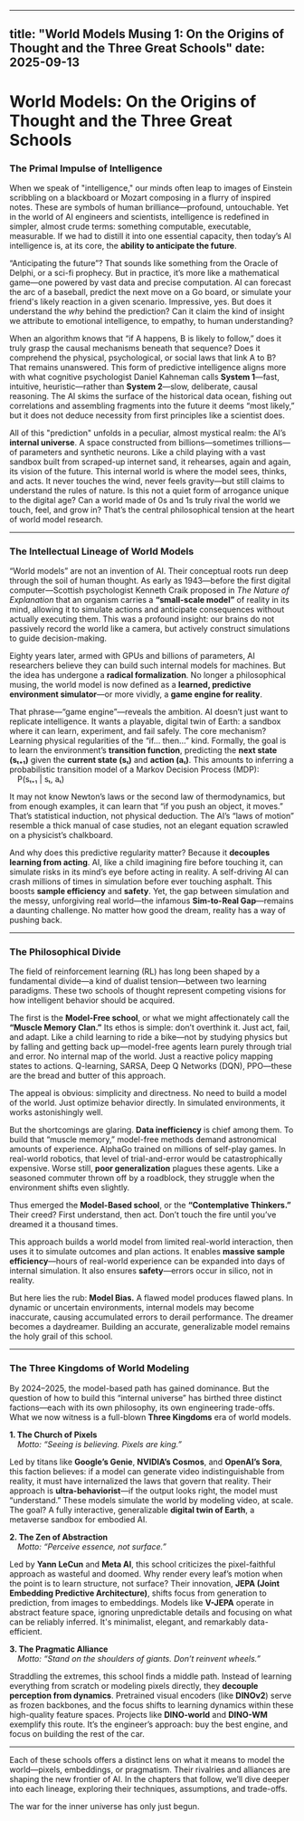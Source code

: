 
---
title: "World Models Musing 1: On the Origins of Thought and the Three Great Schools"
date: 2025-09-13
---

# **World Models: On the Origins of Thought and the Three Great Schools**

### **The Primal Impulse of Intelligence**

When we speak of "intelligence," our minds often leap to images of Einstein scribbling on a blackboard or Mozart composing in a flurry of inspired notes. These are symbols of human brilliance—profound, untouchable. Yet in the world of AI engineers and scientists, intelligence is redefined in simpler, almost crude terms: something computable, executable, measurable. If we had to distill it into one essential capacity, then today’s AI intelligence is, at its core, the **ability to anticipate the future**.

“Anticipating the future”? That sounds like something from the Oracle of Delphi, or a sci-fi prophecy. But in practice, it’s more like a mathematical game—one powered by vast data and precise computation. AI can forecast the arc of a baseball, predict the next move on a Go board, or simulate your friend's likely reaction in a given scenario. Impressive, yes. But does it understand the _why_ behind the prediction? Can it claim the kind of insight we attribute to emotional intelligence, to empathy, to human understanding?

When an algorithm knows that “if A happens, B is likely to follow,” does it truly grasp the causal mechanisms beneath that sequence? Does it comprehend the physical, psychological, or social laws that link A to B? That remains unanswered. This form of predictive intelligence aligns more with what cognitive psychologist Daniel Kahneman calls **System 1**—fast, intuitive, heuristic—rather than **System 2**—slow, deliberate, causal reasoning. The AI skims the surface of the historical data ocean, fishing out correlations and assembling fragments into the future it deems “most likely,” but it does not deduce necessity from first principles like a scientist does.

All of this "prediction" unfolds in a peculiar, almost mystical realm: the AI’s **internal universe**. A space constructed from billions—sometimes trillions—of parameters and synthetic neurons. Like a child playing with a vast sandbox built from scraped-up internet sand, it rehearses, again and again, its vision of the future. This internal world is where the model sees, thinks, and acts. It never touches the wind, never feels gravity—but still claims to understand the rules of nature. Is this not a quiet form of arrogance unique to the digital age? Can a world made of 0s and 1s truly rival the world we touch, feel, and grow in? That’s the central philosophical tension at the heart of world model research.

---

### **The Intellectual Lineage of World Models**

“World models” are not an invention of AI. Their conceptual roots run deep through the soil of human thought. As early as 1943—before the first digital computer—Scottish psychologist Kenneth Craik proposed in _The Nature of Explanation_ that an organism carries a **“small-scale model”** of reality in its mind, allowing it to simulate actions and anticipate consequences without actually executing them. This was a profound insight: our brains do not passively record the world like a camera, but actively construct simulations to guide decision-making.

Eighty years later, armed with GPUs and billions of parameters, AI researchers believe they can build such internal models for machines. But the idea has undergone a **radical formalization**. No longer a philosophical musing, the world model is now defined as a **learned, predictive environment simulator**—or more vividly, a **game engine for reality**.

That phrase—“game engine”—reveals the ambition. AI doesn’t just want to replicate intelligence. It wants a playable, digital twin of Earth: a sandbox where it can learn, experiment, and fail safely. The core mechanism? Learning physical regularities of the “if… then…” kind. Formally, the goal is to learn the environment’s **transition function**, predicting the **next state (sₜ₊₁)** given the **current state (sₜ)** and **action (aₜ)**. This amounts to inferring a probabilistic transition model of a Markov Decision Process (MDP):  
 P(sₜ₊₁ | sₜ, aₜ)

It may not know Newton’s laws or the second law of thermodynamics, but from enough examples, it can learn that “if you push an object, it moves.” That’s statistical induction, not physical deduction. The AI’s “laws of motion” resemble a thick manual of case studies, not an elegant equation scrawled on a physicist’s chalkboard.

And why does this predictive regularity matter? Because it **decouples learning from acting**. AI, like a child imagining fire before touching it, can simulate risks in its mind’s eye before acting in reality. A self-driving AI can crash millions of times in simulation before ever touching asphalt. This boosts **sample efficiency** and **safety**. Yet, the gap between simulation and the messy, unforgiving real world—the infamous **Sim-to-Real Gap**—remains a daunting challenge. No matter how good the dream, reality has a way of pushing back.

---

### **The Philosophical Divide**

The field of reinforcement learning (RL) has long been shaped by a fundamental divide—a kind of dualist tension—between two learning paradigms. These two schools of thought represent competing visions for how intelligent behavior should be acquired.

The first is the **Model-Free school**, or what we might affectionately call the **“Muscle Memory Clan.”** Its ethos is simple: don’t overthink it. Just act, fail, and adapt. Like a child learning to ride a bike—not by studying physics but by falling and getting back up—model-free agents learn purely through trial and error. No internal map of the world. Just a reactive policy mapping states to actions. Q-learning, SARSA, Deep Q Networks (DQN), PPO—these are the bread and butter of this approach.

The appeal is obvious: simplicity and directness. No need to build a model of the world. Just optimize behavior directly. In simulated environments, it works astonishingly well.

But the shortcomings are glaring. **Data inefficiency** is chief among them. To build that “muscle memory,” model-free methods demand astronomical amounts of experience. AlphaGo trained on millions of self-play games. In real-world robotics, that level of trial-and-error would be catastrophically expensive. Worse still, **poor generalization** plagues these agents. Like a seasoned commuter thrown off by a roadblock, they struggle when the environment shifts even slightly.

Thus emerged the **Model-Based school**, or the **“Contemplative Thinkers.”** Their creed? First understand, then act. Don’t touch the fire until you’ve dreamed it a thousand times.

This approach builds a world model from limited real-world interaction, then uses it to simulate outcomes and plan actions. It enables **massive sample efficiency**—hours of real-world experience can be expanded into days of internal simulation. It also ensures **safety**—errors occur in silico, not in reality.

But here lies the rub: **Model Bias.** A flawed model produces flawed plans. In dynamic or uncertain environments, internal models may become inaccurate, causing accumulated errors to derail performance. The dreamer becomes a daydreamer. Building an accurate, generalizable model remains the holy grail of this school.

---

### **The Three Kingdoms of World Modeling**

By 2024–2025, the model-based path has gained dominance. But the question of how to build this “internal universe” has birthed three distinct factions—each with its own philosophy, its own engineering trade-offs. What we now witness is a full-blown **Three Kingdoms** era of world models.

**1. The Church of Pixels**  
 _Motto: “Seeing is believing. Pixels are king.”_

Led by titans like **Google’s Genie**, **NVIDIA’s Cosmos**, and **OpenAI’s Sora**, this faction believes: if a model can generate video indistinguishable from reality, it must have internalized the laws that govern that reality. Their approach is **ultra-behaviorist**—if the output looks right, the model must “understand.” These models simulate the world by modeling video, at scale. The goal? A fully interactive, generalizable **digital twin of Earth**, a metaverse sandbox for embodied AI.

**2. The Zen of Abstraction**  
 _Motto: “Perceive essence, not surface.”_

Led by **Yann LeCun** and **Meta AI**, this school criticizes the pixel-faithful approach as wasteful and doomed. Why render every leaf’s motion when the point is to learn structure, not surface? Their innovation, **JEPA (Joint Embedding Predictive Architecture)**, shifts focus from generation to prediction, from images to embeddings. Models like **V-JEPA** operate in abstract feature space, ignoring unpredictable details and focusing on what can be reliably inferred. It's minimalist, elegant, and remarkably data-efficient.

**3. The Pragmatic Alliance**  
 _Motto: “Stand on the shoulders of giants. Don’t reinvent wheels.”_

Straddling the extremes, this school finds a middle path. Instead of learning everything from scratch or modeling pixels directly, they **decouple perception from dynamics**. Pretrained visual encoders (like **DINOv2**) serve as frozen backbones, and the focus shifts to learning dynamics within these high-quality feature spaces. Projects like **DINO-world** and **DINO-WM** exemplify this route. It’s the engineer’s approach: buy the best engine, and focus on building the rest of the car.

---

Each of these schools offers a distinct lens on what it means to model the world—pixels, embeddings, or pragmatism. Their rivalries and alliances are shaping the new frontier of AI. In the chapters that follow, we’ll dive deeper into each lineage, exploring their techniques, assumptions, and trade-offs.

The war for the inner universe has only just begun.

